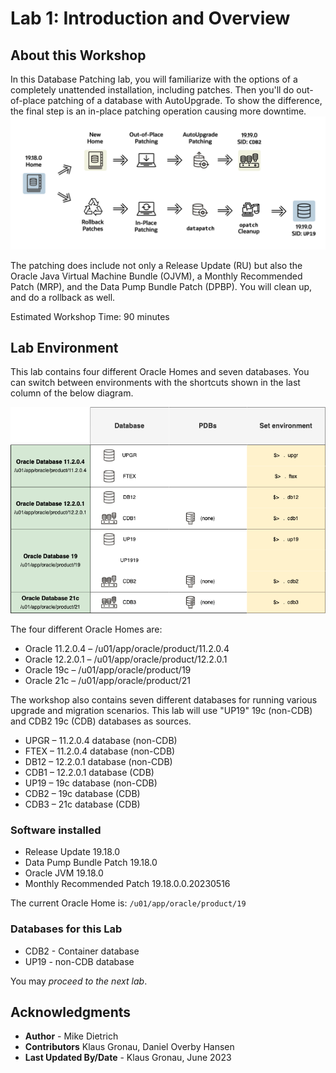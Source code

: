 # Lab 1: Introduction and Overview

## About this Workshop
In this Database Patching lab, you will familiarize with the options of a completely unattended installation, including patches. Then you'll do out-of-place patching of a database with AutoUpgrade. To show the difference, the final step is an in-place patching operation causing more downtime.
![Lab activities](./images/overview-patch-me-if-you-can.png " ")


The patching does include not only a Release Update (RU) but also the Oracle Java Virtual Machine Bundle (OJVM), a Monthly Recommended Patch (MRP), and the Data Pump Bundle Patch (DPBP). You will clean up, and do a rollback as well.


Estimated Workshop Time: 90 minutes


## Lab Environment


This lab contains four different Oracle Homes and seven databases.
You can switch between environments with the shortcuts shown in the last column of the below diagram.

![Hands On Lab Environment](./images/hol-environment.png " ")

The four different Oracle Homes are:

- Oracle 11.2.0.4 – /u01/app/oracle/product/11.2.0.4
- Oracle 12.2.0.1 – /u01/app/oracle/product/12.2.0.1
- Oracle 19c      – /u01/app/oracle/product/19
- Oracle 21c      – /u01/app/oracle/product/21

The workshop also contains seven different databases for running various upgrade and migration scenarios. This lab will use "UP19" 19c (non-CDB) and CDB2 19c (CDB) databases as sources.

- UPGR – 11.2.0.4 database (non-CDB)
- FTEX – 11.2.0.4 database (non-CDB)
- DB12 – 12.2.0.1 database (non-CDB)
- CDB1 – 12.2.0.1 database (CDB)
- UP19 – 19c database (non-CDB)
- CDB2 – 19c database (CDB)
- CDB3 – 21c database (CDB)


### Software installed
- Release Update 19.18.0
- Data Pump Bundle Patch 19.18.0
- Oracle JVM 19.18.0
- Monthly Recommended Patch 19.18.0.0.20230516

The current Oracle Home is: `/u01/app/oracle/product/19`

### Databases for this Lab
- CDB2 - Container database
- UP19 - non-CDB database

You may *proceed to the next lab*.

## Acknowledgments
* **Author** - Mike Dietrich 
* **Contributors** Klaus Gronau, Daniel Overby Hansen  
* **Last Updated By/Date** - Klaus Gronau, June 2023
